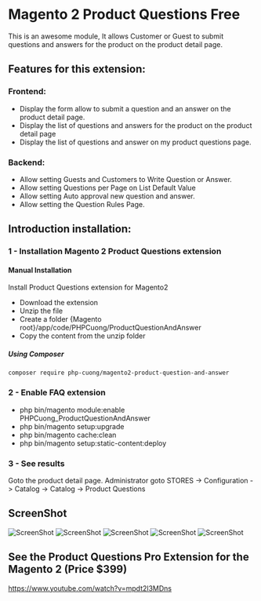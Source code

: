 # Magento 2 Product Questions Free
This is an awesome module, It allows Customer or Guest to submit questions and answers for the product on the product detail page.

## Features for this extension:

### Frontend:
- Display the form allow to submit a question and an answer on the product detail page.
- Display the list of questions and answers for the product on the product detail page
- Display the list of questions and answer on my product questions page.

### Backend:
- Allow setting Guests and Customers to Write Question or Answer.
- Allow setting Questions per Page on List Default Value
- Allow setting Auto approval new question and answer.
- Allow setting the Question Rules Page.

## Introduction installation:

### 1 - Installation Magento 2 Product Questions extension
#### Manual Installation
Install Product Questions extension for Magento2
 * Download the extension
 * Unzip the file
 * Create a folder {Magento root}/app/code/PHPCuong/ProductQuestionAndAnswer
 * Copy the content from the unzip folder


##### Using Composer

```
composer require php-cuong/magento2-product-question-and-answer

```

### 2 - Enable FAQ extension
 * php bin/magento module:enable PHPCuong_ProductQuestionAndAnswer
 * php bin/magento setup:upgrade
 * php bin/magento cache:clean
 * php bin/magento setup:static-content:deploy

### 3 - See results
Goto the product detail page.
Administrator goto STORES -> Configuration -> Catalog -> Catalog -> Product Questions

## ScreenShot
![ScreenShot](https://github.com/php-cuong/magento2-product-question-and-answer/blob/master/Screenshot/configuration.png)
![ScreenShot](https://github.com/php-cuong/magento2-product-question-and-answer/blob/master/Screenshot/question-list.png)
![ScreenShot](https://github.com/php-cuong/magento2-product-question-and-answer/blob/master/Screenshot/sending-information.png)
![ScreenShot](https://github.com/php-cuong/magento2-product-question-and-answer/blob/master/Screenshot/recent-questions.png)
![ScreenShot](https://github.com/php-cuong/magento2-product-question-and-answer/blob/master/Screenshot/my-product-questions.png)

## See the Product Questions Pro Extension for the Magento 2 (Price $399)
https://www.youtube.com/watch?v=mpdt2l3MDns
